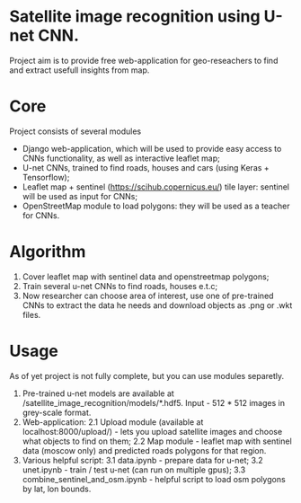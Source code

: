 # Satellite image recognition using U-net CNN.

Project aim is to provide free web-application for geo-reseachers to find and extract usefull insights from map.

# Core 

Project consists of several modules

* Django web-application, which will be used to provide easy access to CNNs functionality, as well as interactive leaflet map;
* U-net CNNs, trained to find roads, houses and cars (using Keras + Tensorflow);
* Leaflet map + sentinel (https://scihub.copernicus.eu/) tile layer: sentinel will be used as input for CNNs;
* OpenStreetMap module to load polygons: they will be used as a teacher for CNNs.

# Algorithm

1. Cover leaflet map with sentinel data and openstreetmap polygons;
2. Train several u-net CNNs to find roads, houses e.t.c;
3. Now researcher can choose area of interest, use one of pre-trained CNNs to extract the data he needs and download objects as .png or .wkt files.

# Usage

As of yet project is not fully complete, but you can use modules separetly.

1. Pre-trained u-net models are available at /satellite_image_recognition/models/*.hdf5. Input - 512 * 512 images in grey-scale format.
2. Web-application:
  2.1 Upload module (available at localhost:8000/upload/) - lets you upload satellite images and choose what objects to find on them;
  2.2 Map module - leaflet map with sentinel data (moscow only) and predicted roads polygons for that region.
3. Various helpful script:
  3.1 data.ipynb - prepare data for u-net;
  3.2 unet.ipynb - train / test u-net (can run on multiple gpus);
  3.3 combine_sentinel_and_osm.ipynb - helpful script to load osm polygons by lat, lon bounds.



